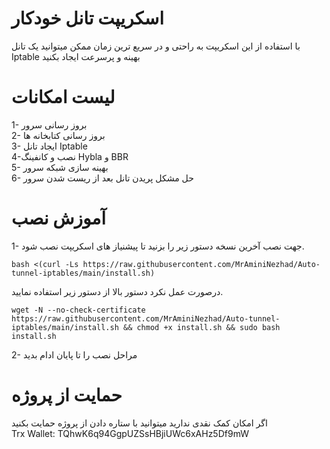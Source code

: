 # اسکریپت تانل خودکار 
با استفاده از این اسکریپت به راحتی و در سریع ترین زمان ممکن میتوانید یک تانل Iptable بهینه و پرسرعت ایجاد بکنید

# لیست امکانات 
1- بروز رسانی سرور<br>
2- بروز رسانی کتابخانه ها<br>
3- ایجاد تانل Iptable <br>
4-نصب و کانفینگ Hybla و BBR <br>
5- بهینه سازی شبکه سرور<br>
6- حل مشکل پریدن تانل بعد از ریست شدن سرور<br>

# آموزش نصب
1- جهت نصب آخرین نسخه دستور زیر را بزنید تا پیشنیاز های اسکریپت نصب شود.<br>
```
bash <(curl -Ls https://raw.githubusercontent.com/MrAminiNezhad/Auto-tunnel-iptables/main/install.sh) 
```
درصورت عمل نکرد دستور بالا از دستور زیر استفاده نمایید.
```
wget -N --no-check-certificate https://raw.githubusercontent.com/MrAminiNezhad/Auto-tunnel-iptables/main/install.sh && chmod +x install.sh && sudo bash install.sh
```

2- مراحل نصب را تا پایان ادام بدید <br>

# حمایت از پروژه
اگر امکان کمک نقدی ندارید میتوانید با ستاره دادن از پروژه حمایت بکنید <br>
Trx Wallet: TQhwK6q94GgpUZSsHBjiUWc6xAHz5Df9mW



